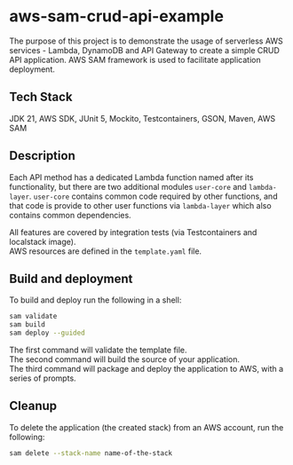 # aws-sam-crud-api-example
The purpose of this project is to demonstrate the usage of serverless AWS services - Lambda, DynamoDB and API Gateway to create a simple CRUD API application.
AWS SAM framework is used to facilitate application deployment.

## Tech Stack
JDK 21, AWS SDK, JUnit 5, Mockito, Testcontainers, GSON, Maven, AWS SAM

## Description
Each API method has a dedicated Lambda function named after its functionality, but there are two additional modules `user-core` and `lambda-layer`.
`user-core` contains common code required by other functions, and that code is provide to other user functions via `lambda-layer` which also contains common dependencies.

All features are covered by integration tests (via Testcontainers and localstack image).  
AWS resources are defined in the `template.yaml` file.

## Build and deployment
To build and deploy run the following in a shell:

```bash
sam validate
sam build
sam deploy --guided
```
The first command will validate the template file.  
The second command will build the source of your application.  
The third command will package and deploy the application to AWS, with a series of prompts.

## Cleanup
To delete the application (the created stack) from an AWS account, run the following:

```bash
sam delete --stack-name name-of-the-stack
```
